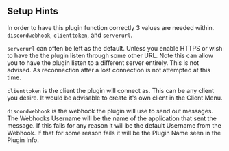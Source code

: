 
## Setup Hints
In order to have this plugin function correctly 3 values are needed within. `discordwebhook`, `clienttoken`, and `serverurl`.

`serverurl` can often be left as the default. Unless you enable HTTPS or wish to have the the plugin listen through some other URL. Note this can allow you to have the plugin listen to a different server entirely. This is not advised. As reconnection after a lost connection is not attempted at this time.

`clienttoken` is the client the plugin will connect as. This can be any client you desire. It would be advisable to create it's own client in the Client Menu.

`discordwebhook` is the webhook the plugin will use to send out messages. The Webhooks Username will be the name of the application that sent the message. If this fails for any reason it will be the default Username from the Webhook. If that for some reason fails it will be the Plugin Name seen in the Plugin Info.